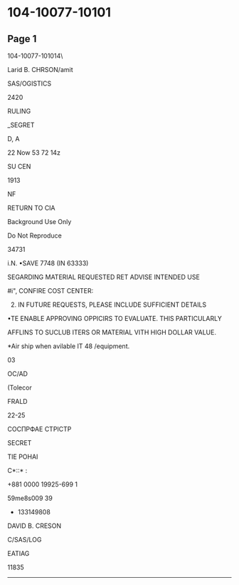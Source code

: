 # 104-10077-10101

## Page 1

104-10077-101014\

Larid B. CHRSON/amit

SAS/OGISTICS

2420

RULING

_SEGRET

D, A

22 Now 53 72 14z

SU CEN

1913

NF

RETURN TO CIA

Background Use Only

Do Not Reproduce

34731

i.N. •SAVE 7748 (IN 63333)

SEGARDING MATERIAL REQUESTED RET ADVISE INTENDED USE

#i", CONFIRE COST CENTER:

2. IN FUTURE REQUESTS, PLEASE INCLUDE SUFFICIENT DETAILS

•TE ENABLE APPROVING OPPICIRS TO EVALUATE. THIS PARTICULARLY

AFFLINS TO SUCLUB ITERS OR MATERIAL VITH HIGH DOLLAR VALUE.

*Air ship when avilable IT 48 /equipment.

03

OC/AD

(Tolecor

FRALD

22-25

СОСПРФАЕ СТРІСТР

SECRET

TIE POHAI

C*::* :

+881 0000 19925-699 1

59me8s009 39

+ 133149808

DAVID B. CRESON

C/SAS/LOG

EATIAG

11835

---

